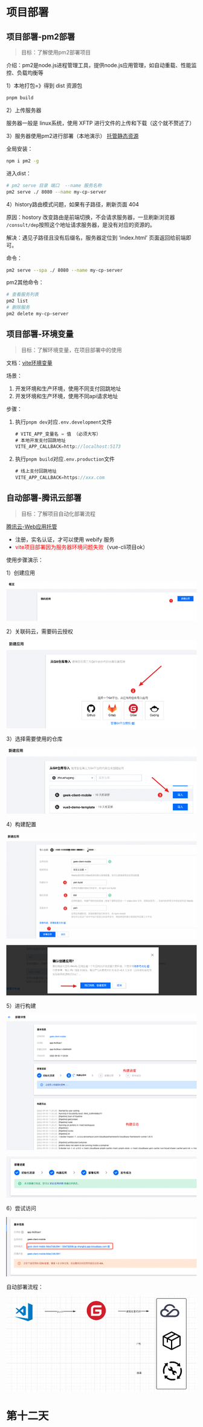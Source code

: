 # 项目部署

## 项目部署-pm2部署

> 目标：了解使用pm2部署项目

介绍：pm2是node.js进程管理工具，提供node.js应用管理，如自动重载、性能监控、负载均衡等

1）本地打包=》得到 dist 资源包

```sh
pnpm build
```



2）上传服务器

服务器一般是 linux系统，使用 XFTP 进行文件的上传和下载（这个就不赘述了）



3）服务器使用pm2进行部署（本地演示） [托管静态资源](https://pm2.keymetrics.io/docs/usage/expose/)

全局安装：

```sh
npm i pm2 -g
```

进入dist：

```sh
# pm2 serve 目录 端口  --name 服务名称
pm2 serve ./ 8080 --name my-cp-server
```



4）history路由模式问题，如果有子路径，刷新页面 404 

原因：hostory 改变路由是前端切换，不会请求服务器，一旦刷新浏览器 `/consult/dep`按照这个地址请求服务器，是没有对应的资源的。

解决：遇见子路径且没有后缀名，服务器定位到 ‘index.html’ 页面返回给前端即可。

命令：

```sh
pm2 serve --spa ./ 8080 --name my-cp-server
```



pm2其他命令：

```sh
# 查看服务列表
pm2 list
# 删除服务
pm2 delete my-cp-server
```

## 项目部署-环境变量

> 目标：了解环境变量，在项目部署中的使用

文档：[vite环境变量](https://cn.vitejs.dev/guide/env-and-mode.html)

场景：

1. 开发环境和生产环境，使用不同支付回跳地址
2. 开发环境和生产环境，使用不同api请求地址

步骤：

1. 执行`pnpm dev`对应`.env.development`文件

   ```ts
   # VITE_APP_变量名 = 值 （必须大写）
   # 本地开发支付回跳地址
   VITE_APP_CALLBACK=http://localhost:5173
   ```

2. 执行`pnpm build`对应`.env.production`文件

   ```ts
   # 线上支付回跳地址
   VITE_APP_CALLBACK=https://xxx.com
   ```

   

## 自动部署-腾讯云部署

> 目标：了解项目自动化部署流程

[腾讯云-Web应用托管](https://console.cloud.tencent.com/webify/index)

- 注册，实名认证，才可以使用 webify 服务
- <span style="color:red">vite项目部署因为服务器环境问题失败</span>（vue-cli项目ok）



使用步骤演示：

1）创建应用

![image-20220905110845886](assets/image-20220905110845886.png)

2）关联码云，需要码云授权

![image-20220905111106986](assets/image-20220905111106986.png)

3）选择需要使用的仓库

![image-20220905111526726](assets/image-20220905111526726.png)

4）构建配置

![image-20220905111847289](assets/image-20220905111847289.png)

![image-20220905111952307](assets/image-20220905111952307.png)



5）进行构建

![image-20220905112105818](assets/image-20220905112105818.png)

![image-20220905112731150](assets/image-20220905112731150.png)

6）尝试访问

![image-20220905112907762](assets/image-20220905112907762.png)



自动部署流程：

![image-20220905113553768](assets/image-20220905113553768.png)



# 第十二天

